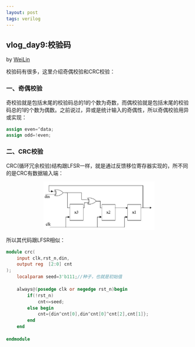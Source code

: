 ```yaml
---
layout: post
tags: verilog
---
```


## vlog_day9:校验码
by [WeiLin](https://github.com/xLinWei)

校验码有很多，这里介绍奇偶校验和CRC校验：

### 一、奇偶校验
奇校验就是包括末尾的校验码总的1的个数为奇数，而偶校验就是包括末尾的校验码总的1的个数为偶数。之前说过，异或是统计输入的奇偶性，所以奇偶校验用异或实现：
```verilog
assign even=^data;
assign odd=!even;
```

### 二、CRC校验
CRC(循环冗余校验)结构跟LFSR一样，就是通过反馈移位寄存器实现的，所不同的是CRC有数据输入端：
<center><img src="crc.png" width="60%"></center>

所以其代码跟LFSR相似：
```verilog
module crc(
    input clk,rst_n,din,
    output reg  [2:0] cnt
);
    localparam seed=3'b111;//种子，也就是初始值

    always@(posedge clk or negedge rst_n)begin
        if(!rst_n)
            cnt<=seed;
        else begin
            cnt={din^cnt[0],din^cnt[0]^cnt[2],cnt[1]};
        end
    end

endmodule
```
